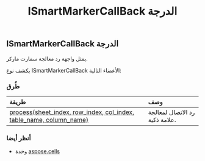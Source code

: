 ﻿---
title: ISmartMarkerCallBack الدرجة
second_title: Aspose.Cells for Python via .NET API المراجع
description:
type: docs
weight: 860
url: /ar/python-net/aspose.cells/ismartmarkercallback/
is_root: false
---
##  ISmartMarkerCallBack الدرجة
يمثل واجهة رد معالجة سمارت ماركر.



يكشف نوع ISmartMarkerCallBack الأعضاء التالية:

###  طُرق
| طريقة| وصف|
| :- | :- |
| [process(sheet_index, row_index, col_index, table_name, column_name)](/cells/ar/python-net/aspose.cells/ismartmarkercallback/process/#int-int-int-str-str) | رد الاتصال لمعالجة علامة ذكية.|



###  أنظر أيضا
* وحدة [aspose.cells](..)
